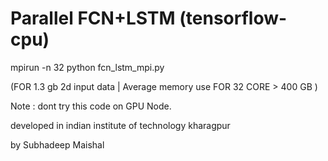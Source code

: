 # Parallel FCN+LSTM  (tensorflow-cpu)


mpirun -n 32 python fcn_lstm_mpi.py

(FOR 1.3 gb 2d input data |  Average memory use FOR 32 CORE > 400 GB )

Note : dont try this code on GPU Node.






developed in indian institute of technology kharagpur



by Subhadeep Maishal
